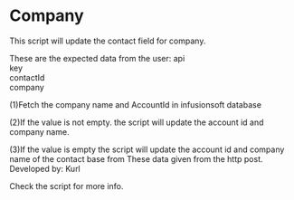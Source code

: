 # Company


This script will update the contact field for company.


These are the expected data from the user:  api  
                                            key  
                                            contactId  
                                            company

(1)Fetch the company name and AccountId in infusionsoft database  

(2)If the value  is not empty.
    the script will update the account id and company name.

(3)If the value is empty
    the script will update the account id and company name of the contact base from These
    data given from the http post.  
Developed by: Kurl  

Check the script for more info.  
